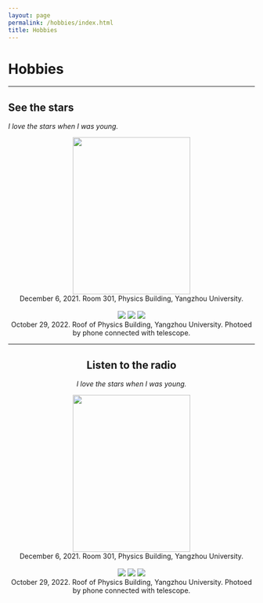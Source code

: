 ```yaml
---
layout: page
permalink: /hobbies/index.html
title: Hobbies
---
```


# Hobbies

---

## See the stars

*I love the stars when I was young.*

<center>
<img src="/images/hobbies/star/star--telescope--1.jpg" width="240" height="320">
<center>

<center>
December 6, 2021. Room 301, Physics Building, Yangzhou University.
<center>

<br>
<div class="third">
<img src="/images/hobbies/star/star--friends--1.jpg">
<img src="/images/hobbies/star/star--Saturn--1.jpg">
<img src="/images/hobbies/star/star--Jupiter--1.jpg">
</div>

<center>
October 29, 2022. Roof of Physics Building, Yangzhou University. Photoed by phone connected with telescope.
<center>

<hr>

## Listen to the radio

*I love the stars when I was young.*

<center>
<img src="/images/hobbies/star/star--telescope--1.jpg" width="240" height="320">
<center>


<center>
December 6, 2021. Room 301, Physics Building, Yangzhou University.
<center>

<br>
<div class="third">
<img src="/images/hobbies/star/star--friends--1.jpg">
<img src="/images/hobbies/star/star--Saturn--1.jpg">
<img src="/images/hobbies/star/star--Jupiter--1.jpg">
</div>

<center>
October 29, 2022. Roof of Physics Building, Yangzhou University. Photoed by phone connected with telescope.
<center>



